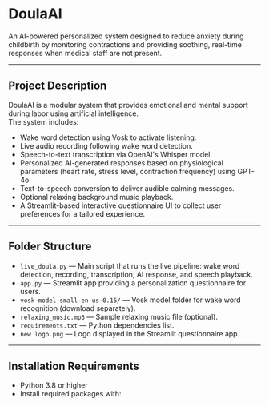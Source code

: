 # DoulaAI

An AI-powered personalized system designed to reduce anxiety during childbirth by monitoring contractions and providing soothing, real-time responses when medical staff are not present.

---

## Project Description

DoulaAI is a modular system that provides emotional and mental support during labor using artificial intelligence.  
The system includes:

- Wake word detection using Vosk to activate listening.
- Live audio recording following wake word detection.
- Speech-to-text transcription via OpenAI's Whisper model.
- Personalized AI-generated responses based on physiological parameters (heart rate, stress level, contraction frequency) using GPT-4o.
- Text-to-speech conversion to deliver audible calming messages.
- Optional relaxing background music playback.
- A Streamlit-based interactive questionnaire UI to collect user preferences for a tailored experience.

---

## Folder Structure

- `live_doula.py` — Main script that runs the live pipeline: wake word detection, recording, transcription, AI response, and speech playback.
- `app.py` — Streamlit app providing a personalization questionnaire for users.
- `vosk-model-small-en-us-0.15/` — Vosk model folder for wake word recognition (download separately).
- `relaxing_music.mp3` — Sample relaxing music file (optional).
- `requirements.txt` — Python dependencies list.
- `new logo.png` — Logo displayed in the Streamlit questionnaire app.

---

## Installation Requirements

- Python 3.8 or higher
- Install required packages with:  
